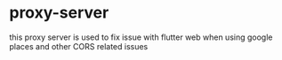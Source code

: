 # proxy-server
this proxy server is used to fix issue with flutter web when using google places and other CORS related issues
